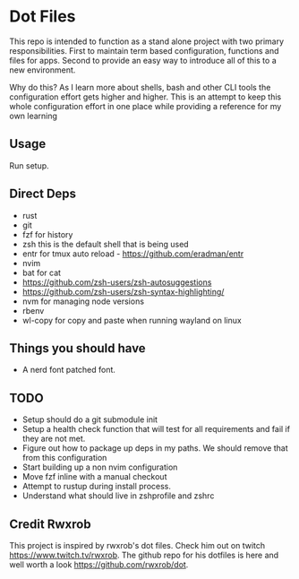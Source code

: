 # Dot Files

This repo is intended to function as a stand alone project with two primary
responsibilities. First to maintain term based configuration, functions and
files for apps. Second to provide an easy way to introduce all of this
to a new environment.

Why do this? As I learn more about shells, bash and other CLI tools the 
configuration effort gets higher and higher. This is an attempt to keep this 
whole configuration effort in one place while providing a reference for my own
learning

## Usage 
Run setup.

## Direct Deps
 * rust
 * git
 * fzf for history
 * zsh this is the default shell that is being used
 * entr for tmux auto reload - https://github.com/eradman/entr
 * nvim 
 * bat for cat
 * https://github.com/zsh-users/zsh-autosuggestions
 * https://github.com/zsh-users/zsh-syntax-highlighting/
 * nvm for managing node versions
 * rbenv
 * wl-copy for copy and paste when running wayland on linux

## Things you should have
 * A nerd font patched font.

## TODO  
 * Setup should do a git submodule init
 * Setup a health check function that will test for all requirements and fail
   if they are not met.
 * Figure out how to package up deps in my paths. We should remove that from
   this configuration
 * Start building up a non nvim configuration
 * Move fzf inline with a manual checkout
 * Attempt to rustup during install process.
 * Understand what should live in zshprofile and zshrc
 
## Credit Rwxrob
This project is inspired by rwxrob's dot files.  Check him out on twitch 
https://www.twitch.tv/rwxrob. The github repo for his dotfiles 
is here and well worth a look https://github.com/rwxrob/dot. 

